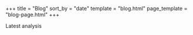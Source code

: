 +++
title = "Blog"
sort_by = "date"
template = "blog.html"
page_template = "blog-page.html"
+++

Latest analysis